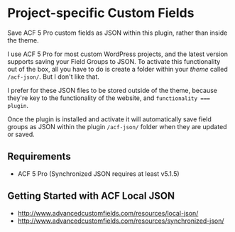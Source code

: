 # Project-specific Custom Fields
Save ACF 5 Pro custom fields as JSON within this plugin, rather than inside the theme.

I use ACF 5 Pro for most custom WordPress projects, and the latest version supports saving your Field Groups to JSON. To activate this functionality out of the box, all you have to do is create a folder within your _theme_ called `/acf-json/`. But I don't like that.

I prefer for these JSON files to be stored outside of the theme, because they're key to the functionality of the website, and `functionality === plugin`.

Once the plugin is installed and activate it will automatically save field groups as JSON within the plugin `/acf-json/` folder when they are updated or saved.

## Requirements
* ACF 5 Pro (Synchronized JSON requires at least v5.1.5)

## Getting Started with ACF Local JSON

* http://www.advancedcustomfields.com/resources/local-json/
* http://www.advancedcustomfields.com/resources/synchronized-json/
